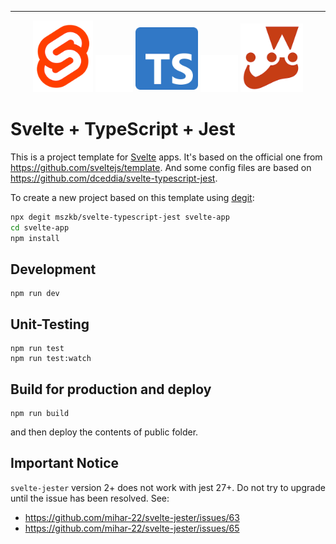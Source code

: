 ---
<p align="center">
<img alt="Svelte Logo" src="https://github.com/mszkb/svelte-typescript-jest/blob/gh_pages/screenshots/svelte-logo.png?raw=true" height=115/>
<img src="https://github.com/mszkb/svelte-typescript-jest/blob/gh_pages/screenshots/spacer.png?raw=true">
<img alt="TypeScript Logo" style="padding-bottom: 4px" src="https://github.com/mszkb/svelte-typescript-jest/blob/gh_pages/screenshots/typescript-logo.png?raw=true" width=100 />
<img src="https://github.com/mszkb/svelte-typescript-jest/blob/gh_pages/screenshots/spacer.png?raw=true">
<img alt="Jest Logo" src="https://github.com/mszkb/svelte-typescript-jest/blob/gh_pages/screenshots/jest-logo.png?raw=true" width=100 />

<h1>Svelte + TypeScript + Jest</h1>
</p>

This is a project template for [Svelte](https://svelte.dev) apps. It's based on the official one from https://github.com/sveltejs/template. And some config files are based on https://github.com/dceddia/svelte-typescript-jest.

To create a new project based on this template using [degit](https://github.com/Rich-Harris/degit):

```bash
npx degit mszkb/svelte-typescript-jest svelte-app
cd svelte-app
npm install
```

## Development

```
npm run dev
```

## Unit-Testing

```
npm run test
npm run test:watch
```

## Build for production and deploy

```
npm run build
```

and then deploy the contents of public folder.

## Important Notice

```svelte-jester``` version 2+ does not work with jest 27+. Do not try to upgrade until the issue has been resolved. See: 
- https://github.com/mihar-22/svelte-jester/issues/63
- https://github.com/mihar-22/svelte-jester/issues/65